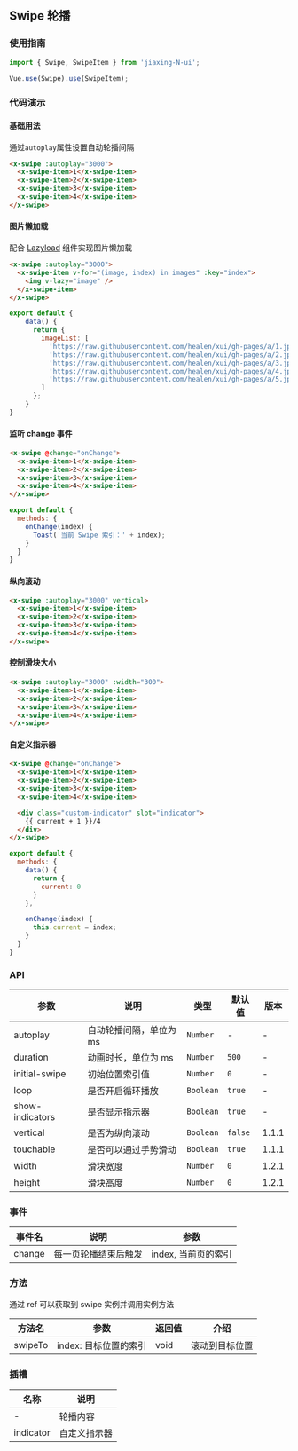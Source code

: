## Swipe 轮播

### 使用指南
``` javascript
import { Swipe, SwipeItem } from 'jiaxing-N-ui';

Vue.use(Swipe).use(SwipeItem);
```

### 代码演示

#### 基础用法
通过`autoplay`属性设置自动轮播间隔

```html
<x-swipe :autoplay="3000">
  <x-swipe-item>1</x-swipe-item>
  <x-swipe-item>2</x-swipe-item>
  <x-swipe-item>3</x-swipe-item>
  <x-swipe-item>4</x-swipe-item>
</x-swipe>
```

#### 图片懒加载
配合 [Lazyload](#/zh-CN/lazyload) 组件实现图片懒加载

```html
<x-swipe :autoplay="3000">
  <x-swipe-item v-for="(image, index) in images" :key="index">
    <img v-lazy="image" />
  </x-swipe-item>
</x-swipe>
```

```javascript
export default {
    data() {
      return {
        imageList: [
          'https://raw.githubusercontent.com/healen/xui/gh-pages/a/1.jpeg',
          'https://raw.githubusercontent.com/healen/xui/gh-pages/a/2.jpeg',
          'https://raw.githubusercontent.com/healen/xui/gh-pages/a/3.jpeg',
          'https://raw.githubusercontent.com/healen/xui/gh-pages/a/4.jpeg',
          'https://raw.githubusercontent.com/healen/xui/gh-pages/a/5.jpeg',
        ]
      };
    }
}
```

#### 监听 change 事件

```html
<x-swipe @change="onChange">
  <x-swipe-item>1</x-swipe-item>
  <x-swipe-item>2</x-swipe-item>
  <x-swipe-item>3</x-swipe-item>
  <x-swipe-item>4</x-swipe-item>
</x-swipe>
```

```js
export default {
  methods: {
    onChange(index) {
      Toast('当前 Swipe 索引：' + index);
    }
  }
}
```

#### 纵向滚动

```html
<x-swipe :autoplay="3000" vertical>
  <x-swipe-item>1</x-swipe-item>
  <x-swipe-item>2</x-swipe-item>
  <x-swipe-item>3</x-swipe-item>
  <x-swipe-item>4</x-swipe-item>
</x-swipe>
```

#### 控制滑块大小

```html
<x-swipe :autoplay="3000" :width="300">
  <x-swipe-item>1</x-swipe-item>
  <x-swipe-item>2</x-swipe-item>
  <x-swipe-item>3</x-swipe-item>
  <x-swipe-item>4</x-swipe-item>
</x-swipe>
```

#### 自定义指示器

```html
<x-swipe @change="onChange">
  <x-swipe-item>1</x-swipe-item>
  <x-swipe-item>2</x-swipe-item>
  <x-swipe-item>3</x-swipe-item>
  <x-swipe-item>4</x-swipe-item>

  <div class="custom-indicator" slot="indicator">
    {{ current + 1 }}/4
  </div>
</x-swipe>
```

```js
export default {
  methods: {
    data() {
      return {
        current: 0
      }
    },

    onChange(index) {
      this.current = index;
    }
  }
}
```

### API

| 参数 | 说明 | 类型 | 默认值 | 版本 |
|------|------|------|------|------|
| autoplay | 自动轮播间隔，单位为 ms | `Number` | - | - |
| duration | 动画时长，单位为 ms | `Number` | `500` | - |
| initial-swipe | 初始位置索引值 | `Number` | `0` | - |
| loop | 是否开启循环播放 | `Boolean` | `true` | - |
| show-indicators | 是否显示指示器 | `Boolean` | `true` | - |
| vertical | 是否为纵向滚动 | `Boolean` | `false` | 1.1.1 |
| touchable | 是否可以通过手势滑动 | `Boolean` | `true` | 1.1.1 |
| width | 滑块宽度 | `Number` | `0` | 1.2.1 |
| height | 滑块高度 | `Number` | `0` | 1.2.1 |

### 事件

| 事件名 | 说明 | 参数 |
|------|------|------|
| change | 每一页轮播结束后触发 | index, 当前页的索引 |

### 方法

通过 ref 可以获取到 swipe 实例并调用实例方法

| 方法名 | 参数 | 返回值 | 介绍 |
|------|------|------|------|
| swipeTo | index: 目标位置的索引 | void | 滚动到目标位置 |

### 插槽

| 名称 | 说明 |
|------|------|
| - | 轮播内容 |
| indicator | 自定义指示器 |
